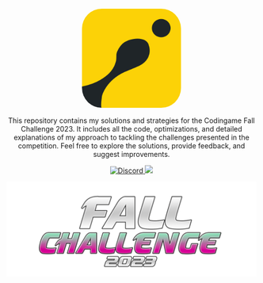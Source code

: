 <p align="center">
    <a href="" target="blank">
        <img style="border-radius: 40px;" src="docs/assets/img/codingame.png" width="200"/>
    </a>
</p>

<p align="center">
    This repository contains my solutions and strategies for the Codingame Fall Challenge 2023. It includes all the code, optimizations, and detailed explanations of my approach to tackling the challenges presented in the competition. Feel free to explore the solutions, provide feedback, and suggest improvements.
</p>

<p align="center">
    <a href="#">
        <img src="https://img.shields.io/badge/version-v1.0.0-blue" alt="Discord"/>
    </a>
    <a href="https://paypal.me/abdelmathin" target="_blank">
        <img src="https://img.shields.io/badge/Donate-PayPal-ff3f59.svg"/>
    </a>
</p>

<p align="center">
    <a href="" target="blank">
        <img src="docs/assets/img/logo.png" />
    </a>
</p>
